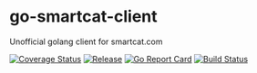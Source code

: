 # go-smartcat-client
Unofficial golang client for smartcat.com

[![Coverage Status](https://coveralls.io/repos/github/markus621/go-smartcat-client/badge.svg?branch=master)](https://coveralls.io/github/markus621/go-smartcat-client?branch=master)
[![Release](https://img.shields.io/github/release/markus621/go-smartcat-client.svg?style=flat-square)](https://github.com/markus621/go-smartcat-client/releases/latest)
[![Go Report Card](https://goreportcard.com/badge/github.com/markus621/go-smartcat-client)](https://goreportcard.com/report/github.com/markus621/go-smartcat-client)
[![Build Status](https://travis-ci.com/markus621/go-smartcat-client.svg?branch=master)](https://travis-ci.com/markus621/go-smartcat-client)